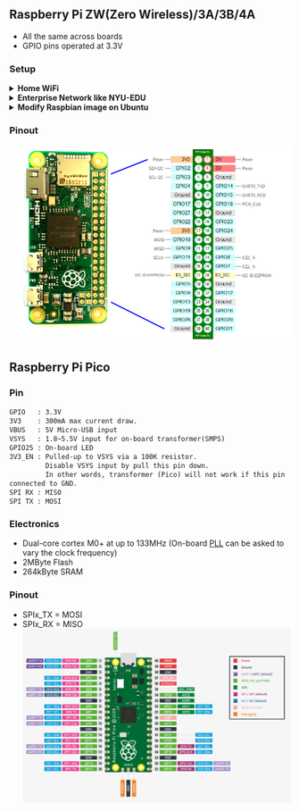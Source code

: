 ## Raspberry Pi ZW(Zero Wireless)/3A/3B/4A
* All the same across boards</br>
* GPIO pins operated at 3.3V
### Setup 
  <details> 
         
  <summary> <b> Home WiFi </b> </summary>
         
1. Download the Operating System "[Raspbian](https://downloads.raspberrypi.org/raspbian_latest)" 
2.  Write the img or iso of Raspbian to an empty 8GB+ Micro SD card. 
     * On Windows: https://rufus.ie/ 
     * Using dd in Linux: 
```
  umount /dev/sda1 # umount TF card
  dd bs=4M if=2018-11-13-raspbian-stretch.img of=/dev/sdX conv=fsync
```
3. A new partition named "Boot" appeared after the Raspbian was written to the Micro SD card. 
4. Configure SSH and WIFI so the SBC (single-board computer) could be accessed remotely few minites after booting up. 
    * Create an empty file named "ssh" in boot partition
    * Create a file named "wpa_supplicant.conf" and the content should be like
```shell
  ctrl_interface=DIR=/var/run/wpa_supplicant GROUP=netdev
  network={
      ssid="YOUR_SSID"
      psk="YOUR_WIFI_PASSWORD"
      key_mgmt=WPA-PSK
  }
``` 
  Caution: The 'NewLine Character' in wpa_supplicant.conf should follow Unix convention. 
</details> 
         
  <details>
  <summary> <b> Enterprise Network like NYU-EDU </b></summary>
           
Thanks to [Baris Unver](https://www.bunver.com/connecting-raspberry-pi-to-wpa2-enterprise-wireless-network/)<br>
I have the access to NYU Wireless service, which is protected by the wpa-enterprise protocol. Here is how I configure my Raspberry Pi. <br>
Edit the /etc/wpa_supplicant/wpa_supplicant.conf and add a new network configuration <br>
```shell
ctrl_interface=DIR=/var/run/wpa_supplicant GROUP=netdev
update_config=1
country=US

network={
    ssid="nyu-legacy"
    scan_ssid=1
    key_mgmt=WPA-EAP
    group=CCMP TKIP
    eap=PEAP
    identity="NYUNetID"
    password="NetID_Password"
    phase1="peapver=0"
    phase2="MSCHAPV2"
}
```
Then create a new file as /etc/network/interfaces.d/nyu, whose content is:<br>
```shell
auto lo
iface lo inet loopback
iface eth0 inet manual

allow-hotplug wlan0
iface wlan0 inet manual
    pre-up wpa_supplicant -B -Dwext -i wlan0 -c /etc/wpa_supplicant/wpa_supplicant.conf
    post-down killall -q wpa_supplicant
``` 
</details> 


  <details>
  <summary> <b> Modify Raspbian image on Ubuntu    </b></summary>
  
  * Download a Raspbian OS image
  ```
  unzip 2021-05-07-raspios-buster-armhf-lite.zip 
  ```  
  * Get offset 
    * startsector of boot partition begins at 8192
    * offset is 8192 * 512 byte/sector
  ```
  file 2021-05-07-raspios-buster-armhf-lite.img 
    DOS/MBR boot sector; 
    partition 1 : ID=0x0c, start-CHS ( 0x40,0, 1), end-CHS (0x3ff,3,32), startsector   8192,  524288 sectors; 
    partition 2 : ID=0x83, start-CHS (0x3ff,3,32), end-CHS (0x3ff,3,32), startsector 532480, 7241728 sectors
  ```
  * Mount boot partition 
  ```
  mkdir /tmp/raspbian_os_boot
  sudo mount 2021-05-07-raspios-buster-armhf-lite.img -o offset=$((8192*512)) -o umask=0002,gid=$UID /tmp/raspbian_os_boot
  ```
  * Add / Change files 
  ```
  touch /tmp/raspbian_os_boot/ssh # Enable ssh server at first boot
  ```
  * Umount then the modified image can be write to SD card. 
</details> 

### Pinout
<img src="Raspberry_Pi_Pinout.png"></img>
## Raspberry Pi Pico
### Pin
```
GPIO   : 3.3V
3V3    : 300mA max current draw.
VBUS   : 5V Micro-USB input
VSYS   : 1.8~5.5V input for on-board transformer(SMPS)
GPIO25 : On-board LED
3V3_EN : Pulled-up to VSYS via a 100K resistor.
         Disable VSYS input by pull this pin down.
         In other words, transformer (Pico) will not work if this pin connected to GND.
SPI RX : MISO
SPI TX : MOSI
```
### Electronics
* Dual-core cortex M0+ at up to 133MHz (On-board [PLL](https://www.embedded.com/demystifying-phase-locked-loops/) can be asked to vary the clock frequency)
* 2MByte Flash
* 264kByte SRAM
### Pinout
* SPIx_TX = MOSI
* SPIx_RX = MISO
<img src="Pico_Pinout.png"></img>
